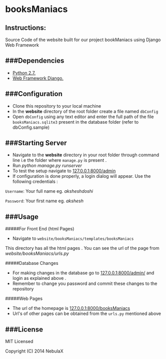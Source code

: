 booksManiacs
============
Instructions:
----------------------------

Source Code of the website built for our project bookManiacs using Django Web Framework

###Dependencies
----------------------------
* [Python 2.7.](http://www.python.org)
* [Web Framework Django.](https://www.djangoproject.com/)

###Configuration
----------------------------
* Clone this repository to your local machine
* In the **website** directory of the root folder create a file named `dbConfig`
* Open `dbConfig` using any text editor and enter the full path of the file `booksManiacs.sqlite3` present in the database folder (refer to dbConfig.sample)
 
###Starting Server
---------------------------- 
* Navigate to the **website** directory in your root folder through command line i.e the folder where `manage.py` is present . 
* Run *python manage.py runserver*
* To test the setup navigate to [127.0.0.1:8000/admin](http://127.0.0.1:8000/admin)
* If configuration is done properly, a login dialog will appear. Use the following credentials :

`Username`: Your full name eg. *aksheshdoshi*

`Password`: Your first name eg. *akshesh*


###Usage
----------------------------
#####For Front End (html Pages)
* Navigate to `website/booksManiacs/templates/booksManiacs`

This directory has all the html pages . You can see the url of the page from 
*website/booksManiacs/urls.py*


#####Database Changes
* For making changes in the database go to [127.0.0.1:8000/admin/](http://127.0.0.1:8000/admin/) and login as explained above . 
* Remember to change you password and commit these changes to the repository


#####Web Pages
* The url of the homepage is [127.0.0.1:8000/booksManiacs](http://127.0.0.1:8000/booksManiacs)
* Url's of other pages can be obtained from the `urls.py` mentioned above


###License
----------------------------
MIT Licensed

Copyright (C) 2014 NebulaX